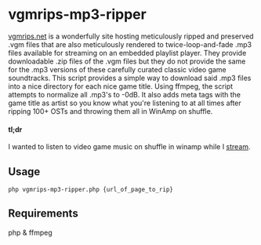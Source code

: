 # vgmrips-mp3-ripper
[vgmrips.net](https://vgmrips.net) is a wonderfully site hosting meticulously ripped and preserved .vgm files that are also meticulously rendered to twice-loop-and-fade .mp3 files available for streaming on an embedded playlist player. They provide downloadable .zip files of the .vgm files but they do not provide the same for the .mp3 versions of these carefully curated classic video game soundtracks. This script provides a simple way to download said .mp3 files into a nice directory for each nice game title. Using ffmpeg, the script attempts to normalize all .mp3's to -0dB.  It also adds meta tags with the game title as artist so you know what you're listening to at all times after ripping 100+ OSTs and throwing them all in WinAmp on shuffle.

#### tl;dr
I wanted to listen to video game music on shuffle in winamp while I [stream](https://twitch.tv/puke7).

## Usage
    php vgmrips-mp3-ripper.php {url_of_page_to_rip}

## Requirements
php & ffmpeg
